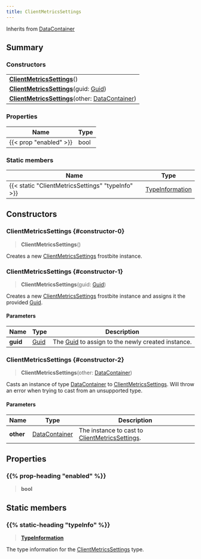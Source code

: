 ```yaml
---
title: ClientMetricsSettings
---
```


Inherits from [DataContainer](/vext/ref/shared/type/datacontainer)

## Summary

### Constructors

|  |
| --- |
| **[ClientMetricsSettings](#constructor-0)**() |
| **[ClientMetricsSettings](#constructor-1)**(guid: [Guid](/vext/ref/shared/type/guid)) |
| **[ClientMetricsSettings](#constructor-2)**(other: [DataContainer](/vext/ref/shared/type/datacontainer)) |

### Properties

| Name | Type |
| ---- | ---- |
| {{< prop "enabled" >}} | bool |

### Static members

| Name | Type |
| ---- | ---- |
| {{< static "ClientMetricsSettings" "typeInfo" >}} | [TypeInformation](/vext/ref/shared/type/typeinformation) |

## Constructors

### ClientMetricsSettings {#constructor-0}

> **ClientMetricsSettings**()

Creates a new [ClientMetricsSettings](/vext/ref/fb/clientmetricssettings) frostbite instance.

### ClientMetricsSettings {#constructor-1}

> **ClientMetricsSettings**(guid: [Guid](/vext/ref/shared/type/guid))

Creates a new [ClientMetricsSettings](/vext/ref/fb/clientmetricssettings) frostbite instance and assigns it the provided [Guid](/vext/ref/shared/type/guid).

#### Parameters

| Name | Type | Description |
| ---- | ---- | ----------- |
| **guid** | [Guid](/vext/ref/shared/type/guid) | The [Guid](/vext/ref/shared/type/guid) to assign to the newly created instance. |

### ClientMetricsSettings {#constructor-2}

> **ClientMetricsSettings**(other: [DataContainer](/vext/ref/shared/type/datacontainer))

Casts an instance of type [DataContainer](/vext/ref/shared/type/datacontainer) to [ClientMetricsSettings](/vext/ref/fb/clientmetricssettings). Will throw an error when trying to cast from an unsupported type.

#### Parameters

| Name | Type | Description |
| ---- | ---- | ----------- |
| **other** | [DataContainer](/vext/ref/shared/type/datacontainer) | The instance to cast to [ClientMetricsSettings](/vext/ref/fb/clientmetricssettings). |

## Properties

### {{% prop-heading "enabled" %}}

> **bool**

## Static members

### {{% static-heading "typeInfo" %}}

> **[TypeInformation](/vext/ref/shared/type/typeinformation)**

The type information for the [ClientMetricsSettings](/vext/ref/fb/clientmetricssettings) type.

